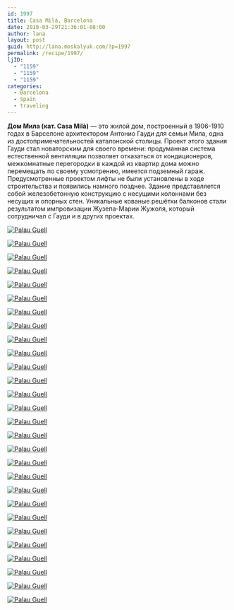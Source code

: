 ```yaml
---
id: 1997
title: Casa Milà, Barcelona
date: 2010-03-29T21:36:01-08:00
author: lana
layout: post
guid: http://lana.moskalyuk.com/?p=1997
permalink: /recipe/1997/
ljID:
  - "1159"
  - "1159"
  - "1159"
categories:
  - Barcelona
  - Spain
  - traveling
---
```

**Дом Мила (кат. Casa Milà)** — это жилой дом, построенный в 1906-1910 годах в Барселоне архитектором Антонио Гауди для семьи Мила, одна из достопримечательностей каталонской столицы. Проект этого здания Гауди стал новаторским для своего времени: продуманная система естественной вентиляции позволяет отказаться от кондиционеров, межкомнатные перегородки в каждой из квартир дома можно перемещать по своему усмотрению, имеется подземный гараж. Предусмотренные проектом лифты не были установлены в ходе строительства и появились намного позднее. Здание представляется собой железобетонную конструкцию с несущими колоннами без несущих и опорных стен. Уникальные кованые решётки балконов стали результатом импровизации Жузепа-Марии Жужоля, который сотрудничал с Гауди и в других проектах.

<a class="flickr-image alignnone" title="Palau Guell" href="http://www.flickr.com/photos/67405678@N00/4475591628/" target="_blank"><img src="http://farm5.static.flickr.com/4062/4475591628_10d0e9382e.jpg" alt="Palau Guell" /></a>

<a class="flickr-image alignnone" title="Palau Guell" href="http://www.flickr.com/photos/67405678@N00/4474815349/" target="_blank"><img src="http://farm3.static.flickr.com/2729/4474815349_64fa2cfd11.jpg" alt="Palau Guell" /></a>

<a class="flickr-image alignnone" title="Palau Guell" href="http://www.flickr.com/photos/67405678@N00/4475592834/" target="_blank"><img src="http://farm3.static.flickr.com/2686/4475592834_05ded03a0f.jpg" alt="Palau Guell" /></a>

<!--more-->

<a class="flickr-image alignnone" title="Palau Guell" href="http://www.flickr.com/photos/67405678@N00/4475593444/" target="_blank"><img src="http://farm5.static.flickr.com/4013/4475593444_1859b90136.jpg" alt="Palau Guell" /></a>

<a class="flickr-image alignnone" title="Palau Guell" href="http://www.flickr.com/photos/67405678@N00/4474817329/" target="_blank"><img src="http://farm5.static.flickr.com/4066/4474817329_cb142d13a1.jpg" alt="Palau Guell" /></a>

<a class="flickr-image alignnone" title="Palau Guell" href="http://www.flickr.com/photos/67405678@N00/4475595370/" target="_blank"><img src="http://farm3.static.flickr.com/2723/4475595370_dbc72a8786.jpg" alt="Palau Guell" /></a>

<a class="flickr-image alignnone" title="Palau Guell" href="http://www.flickr.com/photos/67405678@N00/4474819067/" target="_blank"><img src="http://farm5.static.flickr.com/4057/4474819067_d79f26699a.jpg" alt="Palau Guell" /></a>

<a class="flickr-image alignnone" title="Palau Guell" href="http://www.flickr.com/photos/67405678@N00/4474819593/" target="_blank"><img src="http://farm5.static.flickr.com/4030/4474819593_60945c4f99.jpg" alt="Palau Guell" /></a>

<a class="flickr-image alignnone" title="Palau Guell" href="http://www.flickr.com/photos/67405678@N00/4475596688/" target="_blank"><img src="http://farm5.static.flickr.com/4022/4475596688_ab2231317b.jpg" alt="Palau Guell" /></a>

<a class="flickr-image alignnone" title="Palau Guell" href="http://www.flickr.com/photos/67405678@N00/4475597230/" target="_blank"><img src="http://farm3.static.flickr.com/2716/4475597230_7decc8aa85.jpg" alt="Palau Guell" /></a>

<a class="flickr-image alignnone" title="Palau Guell" href="http://www.flickr.com/photos/67405678@N00/4475598386/" target="_blank"><img src="http://farm5.static.flickr.com/4006/4475598386_86dfc5c3f8.jpg" alt="Palau Guell" /></a>

<a class="flickr-image alignnone" title="Palau Guell" href="http://www.flickr.com/photos/67405678@N00/4474823041/" target="_blank"><img src="http://farm3.static.flickr.com/2697/4474823041_34974d0c95.jpg" alt="Palau Guell" /></a>

<a class="flickr-image alignnone" title="Palau Guell" href="http://www.flickr.com/photos/67405678@N00/4474824545/" target="_blank"><img src="http://farm3.static.flickr.com/2754/4474824545_095aaba712.jpg" alt="Palau Guell" /></a>

<a class="flickr-image alignnone" title="Palau Guell" href="http://www.flickr.com/photos/67405678@N00/4474825653/" target="_blank"><img src="http://farm5.static.flickr.com/4020/4474825653_7cf5739040.jpg" alt="Palau Guell" /></a>

<a class="flickr-image alignnone" title="Palau Guell" href="http://www.flickr.com/photos/67405678@N00/4474826265/" target="_blank"><img src="http://farm5.static.flickr.com/4035/4474826265_863d58c21e.jpg" alt="Palau Guell" /></a>

<a class="flickr-image alignnone" title="Palau Guell" href="http://www.flickr.com/photos/67405678@N00/4475603482/" target="_blank"><img src="http://farm5.static.flickr.com/4001/4475603482_ef99ddfb55.jpg" alt="Palau Guell" /></a>

<a class="flickr-image alignnone" title="Palau Guell" href="http://www.flickr.com/photos/67405678@N00/4475603818/" target="_blank"><img src="http://farm5.static.flickr.com/4044/4475603818_cd93b99b32.jpg" alt="Palau Guell" /></a>

<a class="flickr-image alignnone" title="Palau Guell" href="http://www.flickr.com/photos/67405678@N00/4474828245/" target="_blank"><img src="http://farm3.static.flickr.com/2685/4474828245_967dca6080.jpg" alt="Palau Guell" /></a>

<a class="flickr-image alignnone" title="Palau Guell" href="http://www.flickr.com/photos/67405678@N00/4475604838/" target="_blank"><img src="http://farm3.static.flickr.com/2710/4475604838_6bb635e1c5.jpg" alt="Palau Guell" /></a>

<a class="flickr-image alignnone" title="Palau Guell" href="http://www.flickr.com/photos/67405678@N00/4474829219/" target="_blank"><img src="http://farm5.static.flickr.com/4003/4474829219_4405cb2938.jpg" alt="Palau Guell" /></a>

<a class="flickr-image alignnone" title="Palau Guell" href="http://www.flickr.com/photos/67405678@N00/4475605800/" target="_blank"><img src="http://farm3.static.flickr.com/2604/4475605800_847ff52075.jpg" alt="Palau Guell" /></a>

<a class="flickr-image alignnone" title="Palau Guell" href="http://www.flickr.com/photos/67405678@N00/4474829859/" target="_blank"><img src="http://farm3.static.flickr.com/2748/4474829859_a10bc97199.jpg" alt="Palau Guell" /></a>

<a class="flickr-image alignnone" title="Palau Guell" href="http://www.flickr.com/photos/67405678@N00/4474830265/" target="_blank"><img src="http://farm5.static.flickr.com/4044/4474830265_07b8c9405b.jpg" alt="Palau Guell" /></a>

<a class="flickr-image alignnone" title="Palau Guell" href="http://www.flickr.com/photos/67405678@N00/4475606816/" target="_blank"><img src="http://farm5.static.flickr.com/4031/4475606816_46843e5380.jpg" alt="Palau Guell" /></a>

<a class="flickr-image alignnone" title="Palau Guell" href="http://www.flickr.com/photos/67405678@N00/4474832313/" target="_blank"><img src="http://farm5.static.flickr.com/4012/4474832313_c4b0188ff9.jpg" alt="Palau Guell" /></a>

<a class="flickr-image alignnone" title="Palau Guell" href="http://www.flickr.com/photos/67405678@N00/4474833253/" target="_blank"><img src="http://farm3.static.flickr.com/2787/4474833253_fd382361d3.jpg" alt="Palau Guell" /></a>

<a class="flickr-image alignnone" title="Palau Guell" href="http://www.flickr.com/photos/67405678@N00/4474833615/" target="_blank"><img src="http://farm5.static.flickr.com/4015/4474833615_37c252827d.jpg" alt="Palau Guell" /></a>

<a class="flickr-image alignnone" title="Palau Guell" href="http://www.flickr.com/photos/67405678@N00/4474835061/" target="_blank"><img src="http://farm3.static.flickr.com/2754/4474835061_53d24968bc.jpg" alt="Palau Guell" /></a>